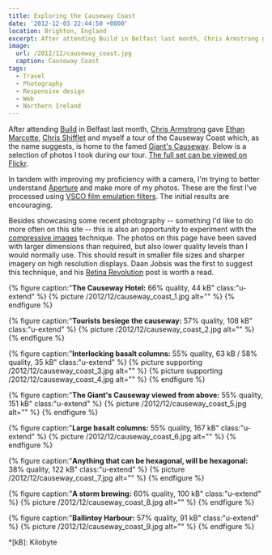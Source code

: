 ```yaml
---
title: Exploring the Causeway Coast
date: '2012-12-03 22:44:50 +0000'
location: Brighton, England
excerpt: After attending Build in Belfast last month, Chris Armstrong gave Ethan Marcotte, Chris Shifflet and myself a tour of the Causeway Coast which, as the name suggests, is home to the famed Giant's Causeway.
image:
  url: /2012/12/causeway_coast.jpg
  caption: Causeway Coast
tags:
  - Travel
  - Photography
  - Responsive design
  - Web
  - Northern Ireland
---
```

After attending [Build][1] in Belfast last month, [Chris Armstrong][2] gave [Ethan Marcotte][3], [Chris Shifflet][4] and myself a tour of the Causeway Coast which, as the name suggests, is home to the famed [Giant's Causeway][5]. Below is a selection of photos I took during our tour. [The full set can be viewed on Flickr][6].

In tandem with improving my proficiency with a camera, I'm trying to better understand [Aperture][7] and make more of my photos. These are the first I've processed using [VSCO film emulation filters][8]. The initial results are encouraging.

Besides showcasing some recent photography -- something I'd like to do more often on this site -- this is also an opportunity to experiment with the [compressive images][9] technique. The photos on this page have been saved with larger dimensions than required, but also lower quality levels than I would normally use. This should result in smaller file sizes and sharper imagery on high resolution displays. Daan Jobsis was the first to suggest this technique, and his [Retina Revolution][10] post is worth a read.

{% figure caption:"**The Causeway Hotel:** 66% quality, 44 kB" class:"u-extend" %}
{% picture /2012/12/causeway_coast_1.jpg alt="" %}
{% endfigure %}

{% figure caption:"**Tourists besiege the causeway:** 57% quality, 108 kB" class:"u-extend" %}
{% picture /2012/12/causeway_coast_2.jpg alt="" %}
{% endfigure %}

{% figure caption:"**Interlocking basalt columns:** 55% quality, 63 kB / 58% quality, 35 kB" class:"u-extend" %}
{% picture supporting /2012/12/causeway_coast_3.jpg alt="" %}
{% picture supporting /2012/12/causeway_coast_4.jpg alt="" %}
{% endfigure %}

{% figure caption:"**The Giant's Causeway viewed from above:** 55% quality, 151 kB" class:"u-extend" %}
{% picture /2012/12/causeway_coast_5.jpg alt="" %}
{% endfigure %}

{% figure caption:"**Large basalt columns:** 55% quality, 167 kB" class:"u-extend" %}
{% picture /2012/12/causeway_coast_6.jpg alt="" %}
{% endfigure %}

{% figure caption:"**Anything that can be hexagonal, will be hexagonal:** 38% quality, 122 kB" class:"u-extend" %}
{% picture /2012/12/causeway_coast_7.jpg alt="" %}
{% endfigure %}

{% figure caption:"**A storm brewing:** 60% quality, 100 kB" class:"u-extend" %}
{% picture /2012/12/causeway_coast_8.jpg alt="" %}
{% endfigure %}

{% figure caption:"**Ballintoy Harbour:** 57% quality, 91 kB" class:"u-extend" %}
{% picture /2012/12/causeway_coast_9.jpg alt="" %}
{% endfigure %}

[1]: http://2012.buildconf.com/
[2]: http://chris-armstrong.com/
[3]: http://ethanmarcotte.com/
[4]: http://shiflett.org/
[5]: https://en.wikipedia.org/wiki/Giants_Causeway
[6]: https://www.flickr.com/photos/paulrobertlloyd/sets/72157632145059113/
[7]: http://www.apple.com/aperture/
[8]: http://visualsupply.co/film/01/aperture3
[9]: http://www.filamentgroup.com/lab/rwd_img_compression/
[10]: http://blog.netvlies.nl/design-interactie/retina-revolution/

*[kB]: Kilobyte
